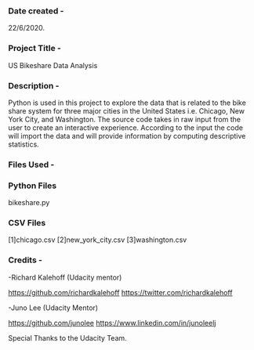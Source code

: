 ### Date created -
22/6/2020.

### Project Title -
US Bikeshare Data Analysis

### Description -
Python is used in this project to explore the data that is related to the bike share system for three major cities in the United States i.e. Chicago, New York City, and Washington. The source code takes in raw input from the user to create an interactive experience. According to the input the code will import the data and will provide information by computing descriptive statistics.

### Files Used -

### Python Files
bikeshare.py 

### CSV Files
[1]chicago.csv [2]new_york_city.csv [3]washington.csv

### Credits -
-Richard Kalehoff (Udacity mentor)

https://github.com/richardkalehoff https://twitter.com/richardkalehoff

-Juno Lee (Udacity Mentor)

https://github.com/junolee https://www.linkedin.com/in/junoleelj

Special Thanks to the Udacity Team.

